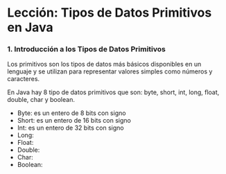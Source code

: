 # Lección: Tipos de Datos Primitivos en Java

### 1. Introducción a los Tipos de Datos Primitivos

Los primitivos son los tipos de datos más básicos disponibles en un lenguaje y se utilizan para representar valores simples como números y caracteres.

En Java hay 8 tipo de datos primitivos que son: byte, short, int, long, float, double, char y boolean.

- Byte: es un entero de 8 bits con signo
- Short: es un entero de 16 bits con signo
- Int: es un entero de 32 bits con signo
- Long:
- Float:
- Double:
- Char:
- Boolean: